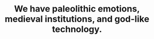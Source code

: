 ---
title: We have paleolithic emotions, medieval institutions, and god-like technology.
tags: human
---